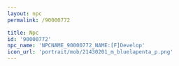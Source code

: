 ```yaml
---
layout: npc
permalink: /90000772

title: Npc
id: '90000772'
npc_name: 'NPCNAME_90000772_NAME:[F]Develop'
icon_url: 'portrait/mob/21430201_m_bluelapenta_p.png'
---
```

